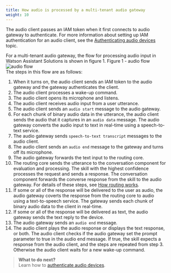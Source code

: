```yaml
---
title: How audio is processed by a multi-tenant audio gateway
weight: 10
---
```

The audio client passes an IAM token when it first connects to audio gateway to authenticate. For more information about setting up IAM authentication for an audio client, see the [Authenticating audio devices]({{site.baseurl}}/audio/audio_authentication/) topic.

For a multi-tenant audio gateway, the flow for processing audio input in Watson Assistant Solutions is shown in figure 1.
Figure 1 - audio flow
![audio flow]({{site.baseurl}}/audio/flow.PNG)<br/>
The steps in this flow are as follows:
1. When it turns on, the audio client sends an IAM token to the audio gateway and the gateway authenticates the client.
1. The audio client processes a wake-up command.
2. The audio client opens its microphone and listens.
3. The audio client receives audio input from a user utterance.
4. The audio client sends an `audio start` message to the audio gateway.
5. For each chunk of binary audio data in the utterance, the audio client sends the audio that it captures in an `audio data` message. The audio gateway converts the audio input to text in real-time using a speech-to-text service.
6. The audio gateway sends `speech-to-text transcript` messages to the audio client.
7. The audio client sends an `audio end` message to the gateway and turns off its microphone.
9. The audio gateway forwards the text input to the routing core.
10. The routing core sends the utterance to the conversation component for evaluation and processing. The skill with the highest confidence processes the request and sends a response. The conversation component forwards the converse response from the skill to the audio gateway. For details of these steps, see [How routing works]({{site.baseurl}}/understand-service/how_it_works/).
11. If some or all of the response will be delivered to the user as audio, the audio gateway coverts the response from the routing core to audio using a text-to-speech service.  The gateway sends each chunk of binary audio data to the client in real-time.
12. If some or all of the response will be delivered as text, the audio gateway sends the text reply to the device.
13. The audio gateway sends an `audio end` message.
14. The audio client plays the audio response or displays the text response, or both. The audio client checks if the audio gateway set the prompt parameter to true in the audio end message. If true, the skill expects a response from the audio client, and the steps are repeated from step 3.  Otherwise the audio client waits for a new wake-up command.

> **What to do next?**<br/>
Learn how to [authenticate audio devices]({{site.baseurl}}/audio/audio+authentication/).
